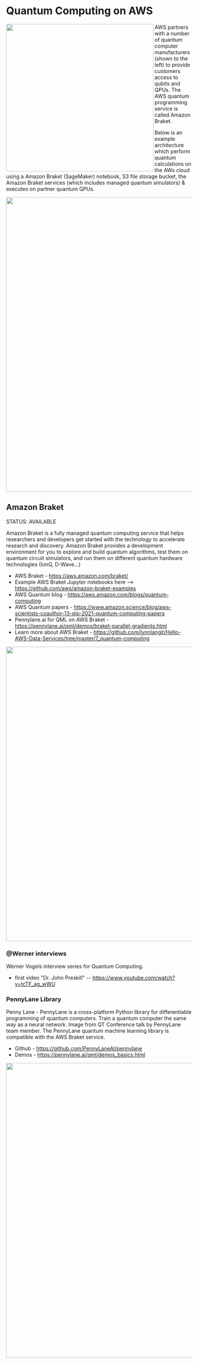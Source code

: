 # Quantum Computing on AWS

<img src="https://github.com/lynnlangit/learning-quantum/blob/main/images/aws-hardware.png" width=400 align=left>  

AWS partners with a number of quantum computer manufacturers (shown to the left) to provide customers access to qubits and QPUs.  The AWS quantum programming service is called Amazon Braket.  

Below is an example architecture which perform quantum calculations on the AWs cloud using a Amazon Braket (SageMaker) notebook, S3 file storage bucket, the Amazon Braket services (which includes managed quantum simulators) & executes on partner quantum QPUs.

<img src="https://github.com/lynnlangit/learning-quantum/blob/main/images/aws-braket-arch.png" width=800>

## Amazon Braket

STATUS: AVAILABLE

Amazon Braket is a fully managed quantum computing service that helps researchers and developers get started with the technology to accelerate research and discovery. Amazon Braket provides a development environment for you to explore and build quantum algorithms, test them on quantum circuit simulators, and run them on different quantum hardware technologies (IonQ, D-Wave...)

- AWS Braket - https://aws.amazon.com/braket/
- Example AWS Braket Jupyter notebooks here --> https://github.com/aws/amazon-braket-examples
- AWS Quantum blog - https://aws.amazon.com/blogs/quantum-computing
- AWS Quantum papers - https://www.amazon.science/blog/aws-scientists-coauthor-13-qip-2021-quantum-computing-papers
- Pennylane.ai for QML on AWS Braket - https://pennylane.ai/qml/demos/braket-parallel-gradients.html
- Learn more about AWS Braket - https://github.com/lynnlangit/Hello-AWS-Data-Services/tree/master/7_quantum-computing

<img src="https://github.com/lynnlangit/learning-quantum/blob/main/images/aws-braket.png" width=800>

### @Werner interviews

Werner Vogels interview series for Quantum Computing.
- first video "Dr. John Preskill" -- https://www.youtube.com/watch?v=tcTF_ag_wWU

### PennyLane Library

Penny Lane - PennyLane is a cross-platform Python library for differentiable programming of quantum computers. Train a quantum computer the same way as a neural network. Image from QT Conference talk by PennyLane team member. The PennyLane quantum machine learning library is compatible with the AWS Braket service.
- Github - https://github.com/PennyLaneAI/pennylane
- Demos - https://pennylane.ai/qml/demos_basics.html

<img src="https://github.com/lynnlangit/learning-quantum/blob/main/images/penny-lane-ml.png" width=800>


